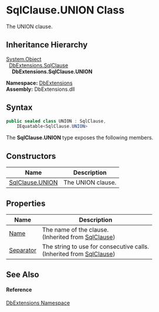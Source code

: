 SqlClause.UNION Class
=====================
The UNION clause.


Inheritance Hierarchy
---------------------
[System.Object][1]  
  [DbExtensions.SqlClause][2]  
    **DbExtensions.SqlClause.UNION**  
  
**Namespace:** [DbExtensions][3]  
**Assembly:** DbExtensions.dll

Syntax
------

```csharp
public sealed class UNION : SqlClause, 
	IEquatable<SqlClause.UNION>
```

The **SqlClause.UNION** type exposes the following members.


Constructors
------------

| Name                 | Description       |
| -------------------- | ----------------- |
| [SqlClause.UNION][4] | The UNION clause. |


Properties
----------

| Name           | Description                                                                  |
| -------------- | ---------------------------------------------------------------------------- |
| [Name][5]      | The name of the clause.<br/>(Inherited from [SqlClause][2])                  |
| [Separator][6] | The string to use for consecutive calls.<br/>(Inherited from [SqlClause][2]) |


See Also
--------

#### Reference
[DbExtensions Namespace][3]  

[1]: https://learn.microsoft.com/dotnet/api/system.object
[2]: ../SqlClause/README.md
[3]: ../README.md
[4]: _ctor.md
[5]: ../SqlClause/Name.md
[6]: ../SqlClause/Separator.md